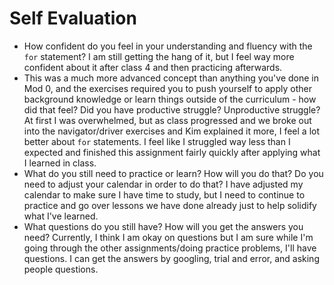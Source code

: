 # Self Evaluation

- How confident do you feel in your understanding and fluency with the `for` statement?
I am still getting the hang of it, but I feel way more confident about it after class 4 and then practicing afterwards.
- This was a much more advanced concept than anything you've done in Mod 0, and the exercises required you to push yourself to apply other background knowledge or learn things outside of the curriculum - how did that feel? Did you have productive struggle? Unproductive struggle?
At first I was overwhelmed, but as class progressed and we broke out into the navigator/driver exercises and Kim explained it more, I feel a lot better about `for` statements. I feel like I struggled way less than I expected and finished this assignment fairly quickly after applying what I learned in class.
- What do you still need to practice or learn? How will you do that? Do you need to adjust your calendar in order to do that?
I have adjusted my calendar to make sure I have time to study, but I need to continue to practice and go over lessons we have done already just to help solidify what I've learned.
- What questions do you still have? How will you get the answers you need?
Currently, I think I am okay on questions but I am sure while I'm going through the other assignments/doing practice problems, I'll have questions. I can get the answers by googling, trial and error, and asking people questions. 
